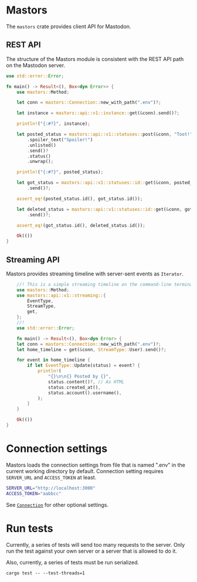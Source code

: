 # Mastors

The `mastors` crate provides client API for Mastodon.

## REST API

The structure of the Mastors module is consistent with the REST API path on the Mastodon server.

```rust
use std::error::Error;

fn main() -> Result<(), Box<dyn Error>> {
    use mastors::Method;

    let conn = mastors::Connection::new_with_path(".env")?;

    let instance = mastors::api::v1::instance::get(&conn).send()?;

    println!("{:#?}", instance);

    let posted_status = mastors::api::v1::statuses::post(&conn, "Toot!")
        .spoiler_text("Spoiler!")
        .unlisted()
        .send()?
        .status()
        .unwrap();

    println!("{:#?}", posted_status);

    let got_status = mastors::api::v1::statuses::id::get(&conn, posted_status.id())
        .send()?;

    assert_eq!(posted_status.id(), got_status.id());

    let deleted_status = mastors::api::v1::statuses::id::get(&conn, got_status.id())
        .send()?;

    assert_eq!(got_status.id(), deleted_status.id());

    Ok(())
}
```

## Streaming API

Mastors provides streaming timeline with server-sent events as `Iterator`.

```rust
    //! This is a simple streaming timeline on the command-line terminal.
    use mastors::Method;
    use mastors::api::v1::streaming::{
        EventType,
        StreamType,
        get,
    };
    //!
    use std::error::Error;

    fn main() -> Result<(), Box<dyn Error> {
    let conn = mastors::Connection::new_with_path(".env")?;
    let home_timeline = get(&conn, StreamType::User).send()?;

    for event in home_timeline {
        if let EventType::Update(status) = event? {
            println!(
                "{}\n\n{} Posted by {}",
                status.content()?, // As HTML
                status.created_at(),
                status.account().username(),
            );
        }
    }

    Ok(())
}
```

# Connection settings

Mastors loads the connection settings from file that is named ".env" in the current working directory by default.
Connection setting requires `SERVER_URL` and `ACCESS_TOKEN` at least.

```bash
SERVER_URL="http://localhost:3000"
ACCESS_TOKEN="aabbcc"
```

See [`Connection`](struct.Connection.html) for other optional settings.

# Run tests

Currently, a series of tests will send too many requests to the server.
Only run the test against your own server or a server that is allowed to do it.

Also, currently, a series of tests must be run serialized.

```
cargo test -- --test-threads=1
```

